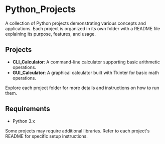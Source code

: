 # Python_Projects

A collection of Python projects demonstrating various concepts and applications. Each project is organized in its own folder with a README file explaining its purpose, features, and usage.

## Projects

- **CLI_Calculator**: A command-line calculator supporting basic arithmetic operations.
- **GUI_Calculator**: A graphical calculator built with Tkinter for basic math operations.

Explore each project folder for more details and instructions on how to run them.

## Requirements

- Python 3.x

Some projects may require additional libraries. Refer to each project's README for specific setup instructions.


